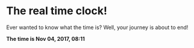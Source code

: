 # The real time clock!

Ever wanted to know what the time is? Well, your journey is about to end!

**The time is Nov 04, 2017, 08:11**